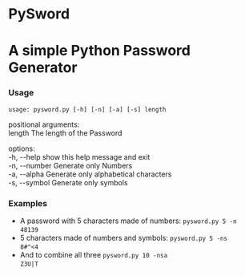 # PySword
# A simple Python Password Generator  

### Usage

```usage: pysword.py [-h] [-n] [-a] [-s] length```

positional arguments:  
  length        The length of the Password  

options:  
  -h, --help    show this help message and exit  
  -n, --number  Generate only Numbers  
  -a, --alpha   Generate only alphabetical characters  
  -s, --symbol  Generate only symbols  

### Examples
* A password with 5 characters made of numbers:
```pysword.py 5 -n```  
```48139```
* 5 characters made of numbers and symbols:
```pysword.py 5 -ns```   
```8#"<4``` 
* And to combine all three
```pysword.py 10 -nsa```  
```Z3U|T```



